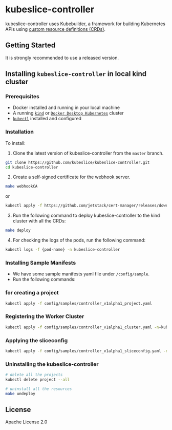 # kubeslice-controller

kubeslice-controller uses Kubebuilder, a framework for building Kubernetes APIs
using [custom resource definitions (CRDs)](https://kubernetes.io/docs/tasks/access-kubernetes-api/extend-api-custom-resource-definitions).

## Getting Started

It is strongly recommended to use a released version.

## Installing `kubeslice-controller` in local kind cluster

### Prerequisites

* Docker installed and running in your local machine
* A running [`kind`](https://kind.sigs.k8s.io/) or [`Docker Desktop Kubernetes`](https://docs.docker.com/desktop/kubernetes/)
  cluster
* [`kubectl`](https://kubernetes.io/docs/tasks/tools/) installed and configured

### Installation
To install:

1. Clone the latest version of kubeslice-controller from  the `master` branch.

```bash
git clone https://github.com/kubeslice/kubeslice-controller.git
cd kubeslice-controller
```

2. Create a self-signed certificate for the webhook server.

```bash
make webhookCA
```

   or

```bash
kubectl apply -f https://github.com/jetstack/cert-manager/releases/download/v1.7.0/cert-manager.yaml
```

3. Run the following command to deploy kubeslice-controller to the kind cluster with all the CRDs:

```bash
make deploy
```

4. For checking the logs of the pods, run the following command:

```bash
kubectl logs -f {pod-name} -n kubeslice-controller
```

### Installing Sample Manifests

* We have some sample manifests yaml file under `/config/sample`.
* Run the following commands:

### for creating a project
```bash
kubectl apply -f config/samples/controller_v1alpha1_project.yaml  
 ```

### Registering the Worker Cluster
```bash
kubectl apply -f config/samples/controller_v1alpha1_cluster.yaml -n=kubeslice-cisco
```
### Applying the sliceconfig
```bash
kubectl apply -f config/samples/controller_v1alpha1_sliceconfig.yaml -n=kubeslice-cisco
```

### Uninstalling the kubeslice-controller
```bash
# delete all the projects
kubectl delete project --all
```

```bash
# uninstall all the resources
make undeploy
```

## License

Apache License 2.0

